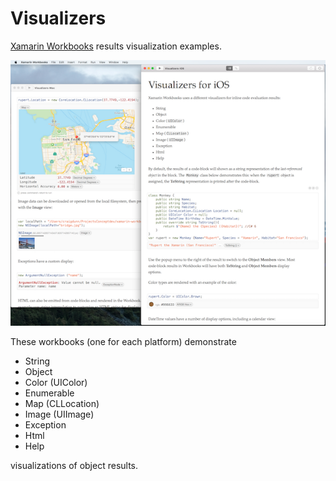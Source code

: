 Visualizers
=========

[Xamarin Workbooks](https://developer.xamarin.com/guides/cross-platform/workbooks/) results visualization examples.

![](Screenshots/ios-mac-sml.png)

These workbooks (one for each platform) demonstrate

* String
* Object
* Color (UIColor)
* Enumerable
* Map (CLLocation)
* Image (UIImage)
* Exception
* Html
* Help

visualizations of object results.